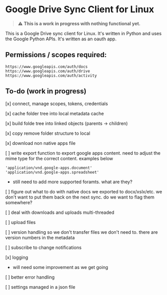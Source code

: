 # Google Drive Sync Client for Linux

> :warning: **This is a work in progress with nothing functional yet.**

This is a Google Drive sync client for Linux.   It's written in Python and uses the Google Python APIs.  It's written as an oauth app.  

## Permissions / scopes required:

```
https://www.googleapis.com/auth/docs
https://www.googleapis.com/auth/drive 
https://www.googleapis.com/auth/activity
```

## To-do (work in progress)

[x] connect, manage scopes, tokens, credentials

[x] cache folder tree into local metadata cache

[x] build folde tree into linked objects (parents -> children)

[x] copy remove folder structure to local

[x] download non native apps file

[ ] write export function to export google apps content.  need to adjust the mime type for the correct content.  examples below
```
'application/vnd.google-apps.document'
'application/vnd.google-apps.spreadsheet'
```
- still need to add more supported foramts. what are they?

[ ] figure out what to do with native docs we exported to docx/xslx/etc.  we don't want to put them back on the next sync.   do we want to flag them somewhere? 

[ ] deal with downloads and uploads multi-threaded

[ ] upload files

[ ] version handling so we don't transfer files we don't need to.   there are version numbers in the metadata

[ ] subscribe to change notifications

[x] logging 
- will need some improvement as we get going

[ ] better error handling

[ ] settings managed in a json file